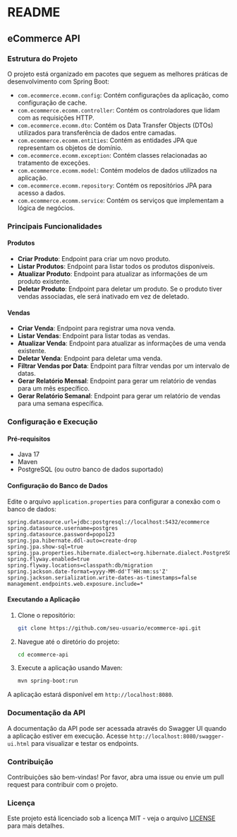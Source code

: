 # README

## eCommerce API

### Estrutura do Projeto

O projeto está organizado em pacotes que seguem as melhores práticas de desenvolvimento com Spring Boot:

- `com.ecommerce.ecomm.config`: Contém configurações da aplicação, como configuração de cache.
- `com.ecommerce.ecomm.controller`: Contém os controladores que lidam com as requisições HTTP.
- `com.ecommerce.ecomm.dto`: Contém os Data Transfer Objects (DTOs) utilizados para transferência de dados entre camadas.
- `com.ecommerce.ecomm.entities`: Contém as entidades JPA que representam os objetos de domínio.
- `com.ecommerce.ecomm.exception`: Contém classes relacionadas ao tratamento de exceções.
- `com.ecommerce.ecomm.model`: Contém modelos de dados utilizados na aplicação.
- `com.ecommerce.ecomm.repository`: Contém os repositórios JPA para acesso a dados.
- `com.ecommerce.ecomm.service`: Contém os serviços que implementam a lógica de negócios.

### Principais Funcionalidades

#### Produtos

- **Criar Produto**: Endpoint para criar um novo produto.
- **Listar Produtos**: Endpoint para listar todos os produtos disponíveis.
- **Atualizar Produto**: Endpoint para atualizar as informações de um produto existente.
- **Deletar Produto**: Endpoint para deletar um produto. Se o produto tiver vendas associadas, ele será inativado em vez de deletado.

#### Vendas

- **Criar Venda**: Endpoint para registrar uma nova venda.
- **Listar Vendas**: Endpoint para listar todas as vendas.
- **Atualizar Venda**: Endpoint para atualizar as informações de uma venda existente.
- **Deletar Venda**: Endpoint para deletar uma venda.
- **Filtrar Vendas por Data**: Endpoint para filtrar vendas por um intervalo de datas.
- **Gerar Relatório Mensal**: Endpoint para gerar um relatório de vendas para um mês específico.
- **Gerar Relatório Semanal**: Endpoint para gerar um relatório de vendas para uma semana específica.

### Configuração e Execução

#### Pré-requisitos

- Java 17
- Maven
- PostgreSQL (ou outro banco de dados suportado)

#### Configuração do Banco de Dados

Edite o arquivo `application.properties` para configurar a conexão com o banco de dados:

```properties
spring.datasource.url=jdbc:postgresql://localhost:5432/ecommerce
spring.datasource.username=postgres
spring.datasource.password=popo123
spring.jpa.hibernate.ddl-auto=create-drop
spring.jpa.show-sql=true
spring.jpa.properties.hibernate.dialect=org.hibernate.dialect.PostgreSQLDialect
spring.flyway.enabled=true
spring.flyway.locations=classpath:db/migration
spring.jackson.date-format=yyyy-MM-dd'T'HH:mm:ss'Z'
spring.jackson.serialization.write-dates-as-timestamps=false
management.endpoints.web.exposure.include=*
```

#### Executando a Aplicação

1. Clone o repositório:

   ```sh
   git clone https://github.com/seu-usuario/ecommerce-api.git
   ```

2. Navegue até o diretório do projeto:

   ```sh
   cd ecommerce-api
   ```

3. Execute a aplicação usando Maven:

   ```sh
   mvn spring-boot:run
   ```

A aplicação estará disponível em `http://localhost:8080`.

### Documentação da API

A documentação da API pode ser acessada através do Swagger UI quando a aplicação estiver em execução. Acesse `http://localhost:8080/swagger-ui.html` para visualizar e testar os endpoints.

### Contribuição

Contribuições são bem-vindas! Por favor, abra uma issue ou envie um pull request para contribuir com o projeto.

### Licença

Este projeto está licenciado sob a licença MIT - veja o arquivo [LICENSE](LICENSE) para mais detalhes.
